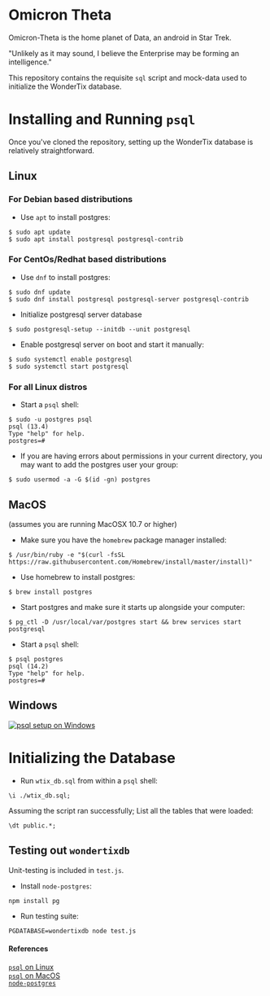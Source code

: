 # Omicron Theta

Omicron-Theta is the home planet of Data, an android in Star Trek.

"Unlikely as it may sound, I believe the Enterprise may be forming an intelligence."

This repository contains the requisite `sql` script and mock-data used to initialize
the WonderTix database.


# Installing and Running `psql`

Once you've cloned the repository, setting up the WonderTix database is relatively straightforward.


## Linux

### For Debian based distributions

- Use `apt` to install postgres:
```
$ sudo apt update
$ sudo apt install postgresql postgresql-contrib
```

### For CentOs/Redhat based distributions

- Use `dnf` to install postgres:
```
$ sudo dnf update
$ sudo dnf install postgresql postgresql-server postgresql-contrib
```
- Initialize postgresql server database
```
$ sudo postgresql-setup --initdb --unit postgresql
```
- Enable postgresql server on boot and start it manually:
```
$ sudo systemctl enable postgresql
$ sudo systemctl start postgresql
```

### For all Linux distros

- Start a `psql` shell:
```
$ sudo -u postgres psql
psql (13.4)
Type "help" for help.
postgres=#
```
- If you are having errors about permissions in your current directory, you may want to add the postgres user your group:
```
$ sudo usermod -a -G $(id -gn) postgres
```

## MacOS

(assumes you are running MacOSX 10.7 or higher)

- Make sure you have the `homebrew` package manager installed:
```
$ /usr/bin/ruby -e "$(curl -fsSL https://raw.githubusercontent.com/Homebrew/install/master/install)"
```

- Use homebrew to install postgres:
```
$ brew install postgres
```

- Start postgres and make sure it starts up alongside your computer:
```
$ pg_ctl -D /usr/local/var/postgres start && brew services start postgresql
```

- Start a `psql` shell:
```
$ psql postgres
psql (14.2)
Type "help" for help.
postgres=#
```

## Windows

[![psql setup on Windows](https://i.imgur.com/HHqkzR3.png)](https://www.youtube.com/watch?v=hqrrPYGA360& "Setting up WonderTixDB on Windows")

# Initializing the Database

- Run `wtix_db.sql` from within a `psql` shell:
```
\i ./wtix_db.sql;
```

Assuming the script ran successfully; List all the tables that were loaded:
```
\dt public.*;
```

## Testing out `wondertixdb`

Unit-testing is included in `test.js`.

- Install `node-postgres`:
```
npm install pg
```

- Run testing suite:
```
PGDATABASE=wondertixdb node test.js
```

#### References
[`psql` on Linux][Linux]  
[`psql` on MacOS][MacOS]  
[`node-postgres`][npmPG]

[Linux]:https://www.digitalocean.com/community/tutorials/how-to-install-and-use-postgresql-on-ubuntu-18-04
[MacOS]:https://www.codementor.io/@engineerapart/getting-started-with-postgresql-on-mac-osx-are8jcopb
[npmPG]:https://node-postgres.com/features/connecting
